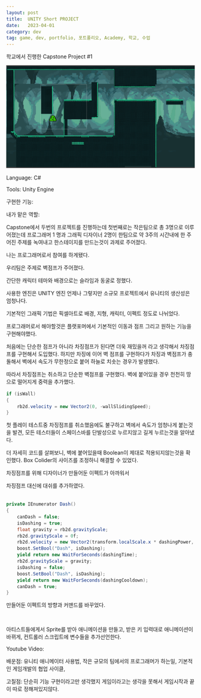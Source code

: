 ```yaml
---
layout: post
title:  UNITY Short PROJECT
date:   2023-04-01
category: dev
tag: game, dev, portfolio, 포트폴리오, Academy, 학교, 수업
---
```



학교에서 진행한 Capstone Project #1

<p><div><img src = "../../assets/img/dev/WallJumpThumbnail.png" class="img"></div></p>

Language: C#

Tools: Unity Engine


구현한 기능:

내가 맡은 역할:

Capstone에서 두번의 프로젝트를 진행하는데
첫번째로는 작은팀으로 총 3명으로 이루어졌는데
프로그래머 1 명과 그래픽 디자이너 2명이 한팀으로
약 3주의 시간내에 한 주어진 주제를 녹여내고 한스테이지를 만드는것이 과제로 주어졌다.

나는 프로그래머로서 참여를 하게됐다.

우리팀은 주제로 벽점프가 주어졌다.

간단한 캐릭터 테마와 배경으로는 슬라임과 동굴로 정했다.

사용한 엔진은 UNITY 엔진
언제나 그렇지만 소규모 프로젝트에서 유니티의 생산성은 엄청나다.

기본적인 그래픽 기법은 픽셀아트로
배경, 지형, 캐릭터, 이펙트 정도로 나뉘었다.

프로그래머로서 해야할것은 플랫포머에서 기본적인 이동과 점프 그리고 원하는 기능을 구현해야했다.

처음에는 단순한 점프가 아니라 차징점프가 된다면 더욱 재밌을꺼 라고 생각해서
차징점프를 구현해서 도입했다.
하지만 차징에 이어 벽 점프를 구현하다가 차징과 벽점프가 충돌해서
벽에서 속도가 무한정으로 붙어 하늘로 치솟는 경우가 발생했다.

따라서 차징점프는 취소하고 단순한 벽점프를 구현했다.
벽에 붙어있을 경우 천천히 땅으로 떨어지게 중력을 추가했다.

```cs
if (isWall)
{				
    rb2d.velocity = new Vector2(0, -wallSlidingSpeed);
}
```

첫 플레이 테스트중 차징점프를 취소했음에도 불구하고 벽에서 속도가 엄청나게 붙는것을 발견,
모든 테스터들이 스페이스바를 단발성으로 누르지않고 길게 누르는것을 알아냈다.

더 자세히 코드를 살펴보니, 벽에 붙어있을때 Boolean이 제대로 적용되지않는것을 확인했다.
Box Colider의 사이즈를 조정하니 해결할 수 있었다.

차징점프를 위해 디자이너가 만들어둔 이펙트가 아까워서

차징점프 대신에 대쉬를 추가하였다.

```cs

private IEnumerator Dash()
{
    canDash = false;
    isDashing = true;
    float gravity = rb2d.gravityScale;
    rb2d.gravityScale = 0f;
    rb2d.velocity = new Vector2(transform.localScale.x * dashingPower, 0f);
    boost.SetBool("Dash", isDashing);
    yield return new WaitForSeconds(dashingTime);
    rb2d.gravityScale = gravity;
    isDashing = false;
    boost.SetBool("Dash", isDashing);
    yield return new WaitForSeconds(dashingCooldown);
    canDash = true;
}

```

만들어둔 이펙트의 방향과 커맨드를 바꾸었다.

<img src = " ">

아티스트들에게서 Sprite를 받아 애니메이션을 만들고,
받은 키 입력대로 애니메이션이 바뀌게, 컨트롤러 스크립트에 변수들을 추가선언한다.



Youtube Video:

배운점:
    유니티 애니메이터 사용법,
    작은 규모의 팀에서의 프로그래머가 하는일,
    기본적인 게임개발의 협업 사이클,

고칠점:
    단순히 기능 구현이라고만 생각했지 게임이라고는 생각을 못해서 게임시작과 끝이 따로 정해져있지않다.